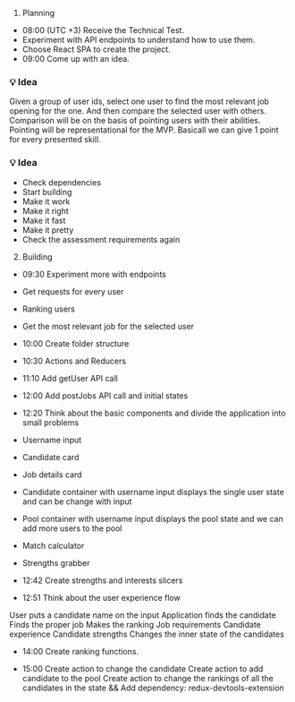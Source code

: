 
1. Planning
  - 08:00 (UTC +3) Receive the Technical Test.
  - Experiment with API endpoints to understand how to use them.
  - Choose React SPA to create the project.
  - 09:00 Come up with an idea.

### 💡 Idea
Given a group of user ids, select one user to find the most relevant job opening for the one.
And then compare the selected user with others.
Comparison will be on the basis of pointing users with their abilities.
Pointing will be representational for the MVP. Basicall we can give 1 point for every presented skill.
### 💡 Idea

  - Check dependencies
  - Start building
  - Make it work
  - Make it right
  - Make it fast
  - Make it pretty
  - Check the assessment requirements again

2. Building

  - 09:30 Experiment more with endpoints
  - Get requests for every user
  - Ranking users
  - Get the most relevant job for the selected user

  - 10:00 Create folder structure

  - 10:30 Actions and Reducers

  - 11:10 Add getUser API call

  - 12:00 Add postJobs API call and initial states

  - 12:20 Think about the basic components and divide the application into small problems
  - Username input
  - Candidate card
  - Job details card
  - Candidate container with username input
      displays the single user state and can be change with input
  - Pool container with username input
      displays the pool state and we can add more users to the pool
  - Match calculator
  - Strengths grabber

  - 12:42 Create strengths and interests slicers

  - 12:51 Think about the user experience flow

  User puts a candidate name on the input
    Application finds the candidate
    Finds the proper job
    Makes the ranking
      Job requirements
      Candidate experience
      Candidate strengths
    Changes the inner state of the candidates

  - 14:00 Create ranking functions.

  - 15:00
      Create action to change the candidate
      Create action to add candidate to the pool
      Create action to change the rankings of all the candidates in the state
      &&
      Add dependency: redux-devtools-extension